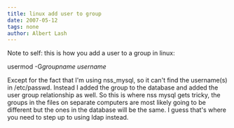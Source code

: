 ```yaml
---
title: linux add user to group
date: 2007-05-12
tags: none
author: Albert Lash
---
```

Note to self: this is how you add a user to a group in linux:

usermod -G<em>groupname</em> <em>username</em>

Except for the fact that I'm using nss_mysql, so it can't find the username(s) in /etc/passwd. Instead I added the group to the database and added the user group relationship as well. So this is where nss mysql  gets tricky, the groups in the files on separate computers are most likely going to be different but the ones in the database will be the same. I guess that's where you need to step up to using ldap instead.

